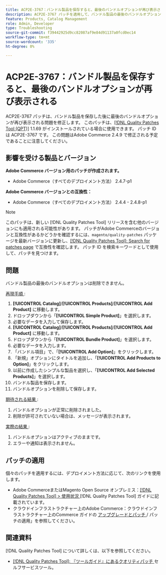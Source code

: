 ```yaml
---
title: ACP2E-3767：バンドル製品を保存すると、最後のバンドルオプションが再び表示される
description: ACP2E-3767 パッチを適用して、バンドル製品の最後のバンドルオプションを削除できないAdobe Commerceの問題を修正します。
feature: Products, Catalog Management
role: Admin, Developer
type: Troubleshooting
source-git-commit: f39442925d9cc82087af9e84d91137a0fcd0ec14
workflow-type: tm+mt
source-wordcount: '335'
ht-degree: 0%

---
```



# ACP2E-3767：バンドル製品を保存すると、最後のバンドルオプションが再び表示される

ACP2E-3767 パッチは、バンドル製品を保存した後に最後のバンドルオプションが再び表示される問題を修正します。 このパッチは、[[!DNL Quality Patches Tool (QPT)]](/help/tools/quality-patches-tool/quality-patches-tool-to-self-serve-quality-patches.md) 1.1.69 がインストールされている場合に使用できます。 パッチ ID は ACP2E-3767 です。 この問題はAdobe Commerce 2.4.9 で修正される予定であることに注意してください。

## 影響を受ける製品とバージョン

**Adobe Commerce バージョン用のパッチが作成されます。**

* Adobe Commerce（すべてのデプロイメント方法） 2.4.7-p1

**Adobe Commerce バージョンとの互換性：**

* Adobe Commerce（すべてのデプロイメント方法） 2.4.4 - 2.4.8-p1

>[!NOTE]
>
>このパッチは、新しい [!DNL Quality Patches Tool] リリースを含む他のバージョンにも適用される可能性があります。 パッチがAdobe Commerceのバージョンと互換性があるかどうかを確認するには、`magento/quality-patches` パッケージを最新バージョンに更新し、[[!DNL Quality Patches Tool]: Search for patches page](https://experienceleague.adobe.com/tools/commerce-quality-patches/index.html) で互換性を確認します。 パッチ ID を検索キーワードとして使用して、パッチを見つけます。

## 問題

バンドル製品の最後のバンドルオプションは削除できません。

<u> 再現手順 </u>:

1. **[!UICONTROL Catalog]**/**[!UICONTROL Products]**/**[!UICONTROL Add Product]** に移動します。
1. ドロップダウンから「**[!UICONTROL Simple Product]**」を選択します。
1. 必要なデータを入力して保存します。
1. **[!UICONTROL Catalog]**/**[!UICONTROL Products]**/**[!UICONTROL Add Product]** に移動します。
1. ドロップダウンから「**[!UICONTROL Bundle Product]**」を選択します。
1. 必要なデータを入力します。
1. 「バンドル項目」で、「**[!UICONTROL Add Option]**」をクリックします。
1. 「新規」オプションにタイトルを追加し、「**[!UICONTROL Add Products to Option]**」をクリックします。
1. 以前に作成したシンプルな製品を選択し、「**[!UICONTROL Add Selected Products]**」を選択します。
1. バンドル製品を保存します。
1. バンドルオプションを削除して保存します。

<u> 期待される結果 </u>:

1. バンドルオプションが正常に削除されました。
1. 削除が許可されていない場合は、メッセージが表示されます。

<u> 実際の結果 </u>:

1. バンドルオプションはアクティブのままです。
1. エラーや通知は表示されません。

## パッチの適用

個々のパッチを適用するには、デプロイメント方法に応じて、次のリンクを使用します。

* Adobe CommerceまたはMagento Open Source オンプレミス：[[!DNL Quality Patches Tool] > 使用状況 ](/help/tools/quality-patches-tool/usage.md)[!DNL Quality Patches Tool] ガイドに記載されています。
* クラウドインフラストラクチャー上のAdobe Commerce：クラウドインフラストラクチャー上のCommerce ガイドの [ アップグレードとパッチ ](https://experienceleague.adobe.com/docs/commerce-cloud-service/user-guide/develop/upgrade/apply-patches.html)/ パッチの適用」を参照してください。

## 関連資料

[!DNL Quality Patches Tool] について詳しくは、以下を参照してください。

* [[!DNL Quality Patches Tool]: 『ツールガイド』にあるクオリティパッチ ](/help/tools/quality-patches-tool/quality-patches-tool-to-self-serve-quality-patches.md) セルフサービスツール。
